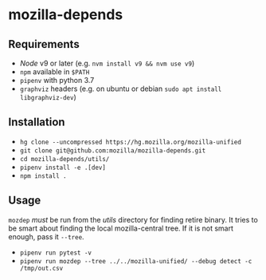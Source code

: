 # mozilla-depends

## Requirements

* _Node_ v9 or later (e.g. `nvm install v9 && nvm use v9`)
* `npm` available in `$PATH`
* `pipenv` with python 3.7
* `graphviz` headers (e.g. on ubuntu or debian `sudo apt install libgraphviz-dev`)

## Installation

* ```hg clone --uncompressed https://hg.mozilla.org/mozilla-unified```
* ```git clone git@github.com:mozilla/mozilla-depends.git```
* ```cd mozilla-depends/utils/```
* ```pipenv install -e .[dev]```
* ```npm install .```

## Usage

```mozdep``` *must* be run from the _utils_ directory for finding retire binary.
It tries to be smart about finding the local mozilla-central tree.
If it is not smart enough, pass it ```--tree```.

* ```pipenv run pytest -v```
* ```pipenv run mozdep --tree ../../mozilla-unified/ --debug detect -c /tmp/out.csv```
